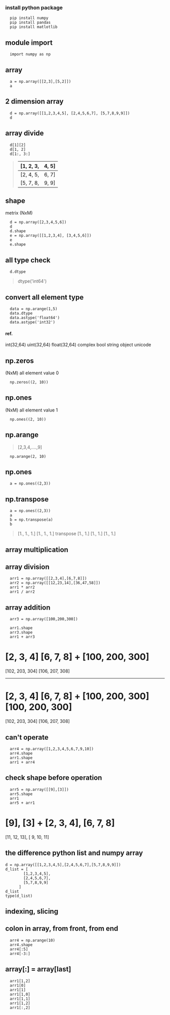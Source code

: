 
### install python package
```
  pip install numpy
  pip install pandas
  pip install matlotlib
```

## module import
```
  import numpy as np
```

## array
```
  a = np.array([[2,3],[5,2]])
  a
```


## 2 dimension array
```
  d = np.array([[1,2,3,4,5], [2,4,5,6,7], [5,7,8,9,9]])
  d
```

## array divide
```
  d[1][2]
  d[1, 2]
  d[1:, 3:]
```

> [1, 2, 3,|4, 5]
> ---------|-----
> [2, 4, 5,|6, 7]
> [5, 7, 8,|9, 9]



## shape
metrix (NxM)
```
  d = np.array([2,3,4,5,6])
  d
  d.shape
  e = np.array([[1,2,3,4], [3,4,5,6]])
  e
  e.shape
```

## all type check
```
  d.dtype
```
> dtype('int64')

## convert all element type
```
  data = np.arange(1,5)
  data.dtype
  data.astype('float64')
  data.astype('int32')
```
#### ref.
int(32,64)
uint(32,64)
float(32,64)
complex
bool
string
object
unicode


## np.zeros
(NxM) all element value 0
```
  np.zeros((2, 10))
```

## np.ones
(NxM) all element value 1
```
  np.ones((2, 10))
```

## np.arange
> [2,3,4,....,9]
```
  np.arange(2, 10)
```

## np.ones
```
  a = np.ones((2,3))
```


## np.transpose
```
  a = np.ones((2,3))
  a
  b = np.transpose(a)
  b
```
> [1., 1., 1.]
> [1., 1., 1.]
> transpose
> [1., 1.]
> [1., 1.]
> [1., 1.]


## array multiplication
## array division

```
  arr1 = np.array([[2,3,4],[6,7,8]])
  arr2 = np.array([[12,23,14],[36,47,58]])
  arr1 * arr2
  arr1 / arr2
```


## array addition

```
  arr3 = np.array([100,200,300])
```

```
  arr1.shape
  arr3.shape
  arr1 + arr3
```
[2, 3, 4]
[6, 7, 8]
+
[100, 200, 300]
=
[102, 203, 304]
[106, 207, 308]

----------------


[2, 3, 4]
[6, 7, 8]
+
[100, 200, 300]
[100, 200, 300]
=
[102, 203, 304]
[106, 207, 308]


## can't operate
```
  arr4 = np.array([1,2,3,4,5,6,7,9,10])
  arr4.shape
  arr1.shape
  arr1 + arr4
```


## check shape before operation
```
  arr5 = np.array([[9],[3]])
  arr5.shape
  arr1
  arr5 + arr1
```

[9],
[3]
+
[2, 3, 4],
[6, 7, 8]
=
[11, 12, 13],
[ 9, 10, 11]



## the difference python list and numpy array
```
d = np.array([[1,2,3,4,5],[2,4,5,6,7],[5,7,8,9,9]])
d_list = [
        [1,2,3,4,5],
        [2,4,5,6,7],
        [5,7,8,9,9]
      ]
d_list
type(d_list)
```

## indexing, slicing
## colon in array, from front, from end
```
  arr4 = np.arange(10)
  arr4.shape
  arr4[:5]
  arr4[-3:]
```

## array[:] = array[last]
```
  arr1[1,2]
  arr1[0]
  arr1[1]
  arr1[1,0]
  arr1[1,1]
  arr1[1,2]
  arr1[:,2]
```
